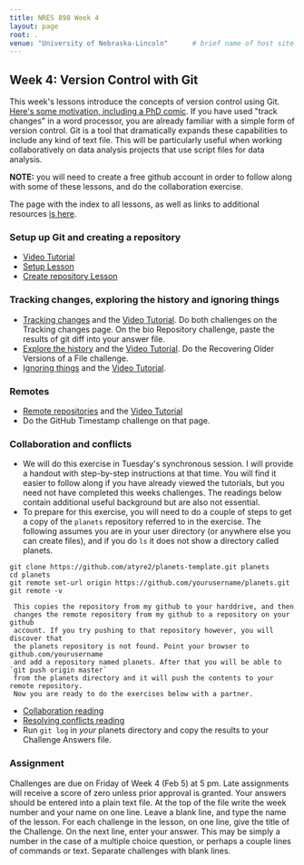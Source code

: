 ```yaml
---
title: NRES 898 Week 4
layout: page
root: .
venue: "University of Nebraska-Lincoln"      # brief name of host site without address (e.g., "Euphoric State University")
---
```

## Week 4: Version Control with Git

This week's lessons introduce the concepts of version control using Git. 
[Here's some motivation, including a PhD comic](http://swcarpentry.github.io/git-novice/01-basics.html).
If you have used "track changes" in a word processor, you are already familiar 
with a simple form of version control. Git is a tool that dramatically
expands these capabilities to include any kind of text file. This will be 
particularly useful when working collaboratively on data analysis projects
that use script files for data analysis. 

**NOTE:** you will need to create a free github account in order to follow 
along with some of these lessons, and do the collaboration exercise. 

The page with the index to all lessons, as well as links to additional
resources [is here](http://swcarpentry.github.io/git-novice/).

### Setup up Git and creating a repository

* [Video Tutorial](https://youtu.be/n_N0kxGRjbk)
* [Setup Lesson](http://swcarpentry.github.io/git-novice/02-setup.html)
* [Create repository Lesson](http://swcarpentry.github.io/git-novice/03-create.html)

### Tracking changes, exploring the history and ignoring things

* [Tracking changes](http://swcarpentry.github.io/git-novice/04-changes.html) and
  the [Video Tutorial](https://youtu.be/nJ5e8fRD8zg). Do both challenges on the Tracking changes page. On the bio Repository challenge, paste the results of git diff into your answer file.
* [Explore the history](http://swcarpentry.github.io/git-novice/05-history.html) and
    the [Video Tutorial](https://youtu.be/I_nDUtp6qOM). Do the Recovering Older Versions of a File challenge.
* [Ignoring things](http://swcarpentry.github.io/git-novice/06-ignore.html) and 
    the [Video Tutorial](https://youtu.be/Ff9x_4pLNgo). 

### Remotes 

* [Remote repositories](http://swcarpentry.github.io/git-novice/07-github.html) and the
  [Video Tutorial](https://youtu.be/EaQce6ATJu0)
* Do the GitHub Timestamp challenge on that page.

### Collaboration and conflicts

* We will do this exercise in Tuesday's synchronous session. I will provide a
    handout with step-by-step instructions at that time. You will find it easier
	to follow along if you have already viewed the tutorials, but you need not
	have completed this weeks challenges. The readings below contain additional useful
	background but are also not essential. 
* To prepare for this exercise, you will need to do a couple of steps to get a copy
     of the `planets` repository referred to in the exercise. The following assumes you
	 are in your user directory (or anywhere else you can create files), and if you do 
	 `ls` it does not show a directory called planets. 
	 
```
git clone https://github.com/atyre2/planets-template.git planets  
cd planets  
git remote set-url origin https://github.com/yourusername/planets.git  
git remote -v  
```
	 
	 This copies the repository from my github to your harddrive, and then 
	 changes the remote repository from my github to a repository on your github
	 account. If you try pushing to that repository however, you will discover that 
	 the planets repository is not found. Point your browser to github.com/yourusername 
	 and add a repository named planets. After that you will be able to `git push origin master`
     from the planets directory and it will push the contents to your remote repository.
	 Now you are ready to do the exercises below with a partner. 
* [Collaboration reading](http://swcarpentry.github.io/git-novice/08-collab.html)
* [Resolving conflicts reading](http://swcarpentry.github.io/git-novice/09-conflict.html)
* Run `git log` in *your* planets directory and copy the results to your 
    Challenge Answers file.
	

### Assignment

Challenges are due on Friday of Week 4 \(Feb 5\) at 5 pm. Late assignments will receive 
a score of zero unless prior approval is granted. Your answers should be 
entered into a plain text file. At the top of the file write 
the week number and your name on one line. Leave a blank line, and type the 
name of the lesson. For each challenge in the lesson, on one line, give the 
title of the Challenge. On the next line, enter your answer. This may be 
simply a number in the case of a multiple choice question, or perhaps a couple 
lines of commands or text. Separate challenges with blank lines.